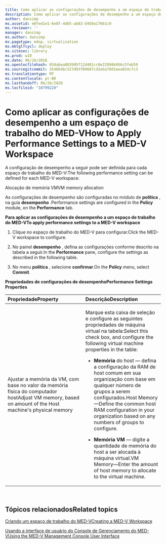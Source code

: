 ```yaml
---
title: Como aplicar as configurações de desempenho a um espaço de trabalho do MED-V
description: Como aplicar as configurações de desempenho a um espaço de trabalho do MED-V
author: dansimp
ms.assetid: e0fed1e1-6e8f-4d65-ab83-b950a17661c0
ms.reviewer: ''
manager: dansimp
ms.author: dansimp
ms.pagetype: mdop, virtualization
ms.mktglfcycl: deploy
ms.sitesec: library
ms.prod: w10
ms.date: 06/16/2016
ms.openlocfilehash: 03dabea803995f12d401cc0e229984456c5feb59
ms.sourcegitcommit: 354664bc527d93f80687cd2eba70d1eea024c7c3
ms.translationtype: MT
ms.contentlocale: pt-BR
ms.lasthandoff: 06/26/2020
ms.locfileid: "10799220"
---
```

# <span data-ttu-id="51050-103">Como aplicar as configurações de desempenho a um espaço de trabalho do MED-V</span><span class="sxs-lookup"><span data-stu-id="51050-103">How to Apply Performance Settings to a MED-V Workspace</span></span>


<span data-ttu-id="51050-104">A configuração de desempenho a seguir pode ser definida para cada espaço de trabalho do MED-V:</span><span class="sxs-lookup"><span data-stu-id="51050-104">The following performance setting can be defined for each MED-V workspace:</span></span>

<span data-ttu-id="51050-105">Alocação de memória VM</span><span class="sxs-lookup"><span data-stu-id="51050-105">VM memory allocation</span></span>

<span data-ttu-id="51050-106">As configurações de desempenho são configuradas no módulo de **política** , na guia **desempenho** .</span><span class="sxs-lookup"><span data-stu-id="51050-106">Performance settings are configured in the **Policy** module, on the **Performance** tab.</span></span>

**<span data-ttu-id="51050-107">Para aplicar as configurações de desempenho a um espaço de trabalho do MED-V</span><span class="sxs-lookup"><span data-stu-id="51050-107">To apply performance settings to a MED-V workspace</span></span>**

1.  <span data-ttu-id="51050-108">Clique no espaço de trabalho do MED-V para configurar.</span><span class="sxs-lookup"><span data-stu-id="51050-108">Click the MED-V workspace to configure.</span></span>

2.  <span data-ttu-id="51050-109">No painel **desempenho** , defina as configurações conforme descrito na tabela a seguir.</span><span class="sxs-lookup"><span data-stu-id="51050-109">In the **Performance** pane, configure the settings as described in the following table.</span></span>

3.  <span data-ttu-id="51050-110">No menu **política** , selecione **confirmar**.</span><span class="sxs-lookup"><span data-stu-id="51050-110">On the **Policy** menu, select **Commit**.</span></span>

**<span data-ttu-id="51050-111">Propriedades de configurações de desempenho</span><span class="sxs-lookup"><span data-stu-id="51050-111">Performance Settings Properties</span></span>**

<table>
<colgroup>
<col width="50%" />
<col width="50%" />
</colgroup>
<thead>
<tr class="header">
<th align="left"><span data-ttu-id="51050-112">Propriedade</span><span class="sxs-lookup"><span data-stu-id="51050-112">Property</span></span></th>
<th align="left"><span data-ttu-id="51050-113">Descrição</span><span class="sxs-lookup"><span data-stu-id="51050-113">Description</span></span></th>
</tr>
</thead>
<tbody>
<tr class="odd">
<td align="left"><p><span data-ttu-id="51050-114">Ajustar a memória da VM, com base no valor da memória física do computador host</span><span class="sxs-lookup"><span data-stu-id="51050-114">Adjust VM memory, based on amount of the Host machine's physical memory</span></span></p></td>
<td align="left"><p><span data-ttu-id="51050-115">Marque esta caixa de seleção e configure as seguintes propriedades de máquina virtual na tabela:</span><span class="sxs-lookup"><span data-stu-id="51050-115">Select this check box, and configure the following virtual machine properties in the table:</span></span></p>
<ul>
<li><p><strong><span data-ttu-id="51050-116">Memória </strong> do host — defina a configuração da RAM de host comum em sua organização com base em qualquer número de grupos a serem configurados.</span><span class="sxs-lookup"><span data-stu-id="51050-116">Host Memory</strong>—Define the common host RAM configuration in your organization based on any numbers of groups to configure.</span></span></p></li>
<li><p><strong><span data-ttu-id="51050-117">Memória VM </strong> — digite a quantidade de memória do host a ser alocada à máquina virtual.</span><span class="sxs-lookup"><span data-stu-id="51050-117">VM Memory</strong>—Enter the amount of host memory to allocate to the virtual machine.</span></span></p></li>
</ul></td>
</tr>
</tbody>
</table>

 

## <span data-ttu-id="51050-118">Tópicos relacionados</span><span class="sxs-lookup"><span data-stu-id="51050-118">Related topics</span></span>


[<span data-ttu-id="51050-119">Criando um espaço de trabalho do MED-V</span><span class="sxs-lookup"><span data-stu-id="51050-119">Creating a MED-V Workspace</span></span>](creating-a-med-v-workspacemedv-10-sp1.md)

[<span data-ttu-id="51050-120">Usando a interface de usuário do Console de Gerenciamento do MED-V</span><span class="sxs-lookup"><span data-stu-id="51050-120">Using the MED-V Management Console User Interface</span></span>](using-the-med-v-management-console-user-interface.md)

 

 





